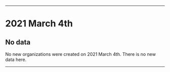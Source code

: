 
***

# 2021 March 4th

## No data

No new organizations were created on 2021 March 4th. There is no new data here.

***
